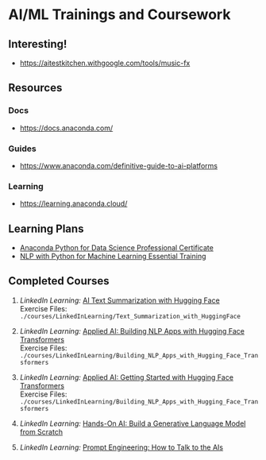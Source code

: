 # AI/ML Trainings and Coursework

## Interesting!

- https://aitestkitchen.withgoogle.com/tools/music-fx

## Resources

### Docs
* https://docs.anaconda.com/

### Guides
* https://www.anaconda.com/definitive-guide-to-ai-platforms

### Learning
* https://learning.anaconda.cloud/ 

## Learning Plans

* [Anaconda Python for Data Science Professional Certificate](https://www.linkedin.com/learning/paths/anaconda-python-for-data-science-professional-certificate)
* [NLP with Python for Machine Learning Essential Training](https://www.linkedin.com/learning/nlp-with-python-for-machine-learning-essential-training)

## Completed Courses

1. _LinkedIn Learning:_ [AI Text Summarization with Hugging Face](https://www.linkedin.com/learning/ai-text-summarization-with-hugging-face)  
  Exercise Files: `./courses/LinkedInLearning/Text_Summarization_with_HuggingFace`

1. _LinkedIn Learning:_ [Applied AI: Building NLP Apps with Hugging Face Transformers](https://www.linkedin.com/learning/applied-ai-building-nlp-apps-with-hugging-face-transformers)  
  Exercise Files: `./courses/LinkedInLearning/Building_NLP_Apps_with_Hugging_Face_Transformers`
  
1. _LinkedIn Learning:_ [Applied AI: Getting Started with Hugging Face Transformers](https://www.linkedin.com/learning/applied-ai-getting-started-with-hugging-face-transformers)  
  Exercise Files: `./courses/LinkedInLearning/Building_NLP_Apps_with_Hugging_Face_Transformers`

1. _LinkedIn Learning:_ [Hands-On AI: Build a Generative Language Model from Scratch](https://www.linkedin.com/learning/hands-on-ai-build-a-generative-language-model-from-scratch)

1. _LinkedIn Learning:_ [Prompt Engineering: How to Talk to the AIs](https://www.linkedin.com/learning/prompt-engineering-how-to-talk-to-the-ais)

